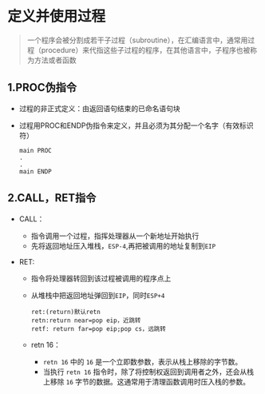 # 定义并使用过程

> 一个程序会被分割成若干子过程（subroutine），在汇编语言中，通常用过程（procedure）来代指这些子过程的程序，在其他语言中，子程序也被称为方法或者函数



## 1.PROC伪指令

* 过程的非正式定义：由返回语句结束的已命名语句块

* 过程用PROC和ENDP伪指令来定义，并且必须为其分配一个名字（有效标识符）

  ```assembly
  main PROC
  .
  .
  main ENDP
  ```

  

## 2.CALL，RET指令

* CALL：

  * 指令调用一个过程，指挥处理器从一个新地址开始执行
  * 先将返回地址压入堆栈，`ESP-4`,再把被调用的地址复制到`EIP`

* RET:

  * 指令将处理器转回到该过程被调用的程序点上
  * 从堆栈中把返回地址弹回到`EIP`，同时`ESP+4`

    ```
    ret:(return)默认retn
    retn:return near=pop eip，近跳转
    retf: return far=pop eip;pop cs，远跳转 
    ```
  * retn 16：

    - `retn 16` 中的 `16` 是一个立即数参数，表示从栈上移除的字节数。
    - 当执行 `retn 16` 指令时，除了将控制权返回到调用者之外，还会从栈上移除 `16` 字节的数据。这通常用于清理函数调用时压入栈的参数。

  
